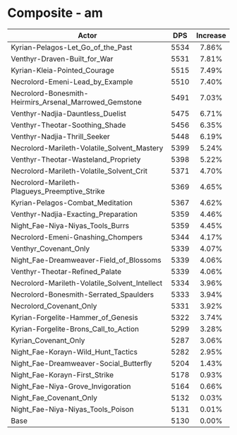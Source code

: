 # Composite - am
| Actor | DPS | Increase |
|---|:---:|:---:|
|Kyrian-Pelagos-Let_Go_of_the_Past|5534|7.86%|
|Venthyr-Draven-Built_for_War|5531|7.81%|
|Kyrian-Kleia-Pointed_Courage|5515|7.49%|
|Necrolord-Emeni-Lead_by_Example|5510|7.40%|
|Necrolord-Bonesmith-Heirmirs_Arsenal_Marrowed_Gemstone|5491|7.03%|
|Venthyr-Nadjia-Dauntless_Duelist|5475|6.71%|
|Venthyr-Theotar-Soothing_Shade|5456|6.35%|
|Venthyr-Nadjia-Thrill_Seeker|5448|6.19%|
|Necrolord-Marileth-Volatile_Solvent_Mastery|5399|5.24%|
|Venthyr-Theotar-Wasteland_Propriety|5398|5.22%|
|Necrolord-Marileth-Volatile_Solvent_Crit|5371|4.70%|
|Necrolord-Marileth-Plagueys_Preemptive_Strike|5369|4.65%|
|Kyrian-Pelagos-Combat_Meditation|5367|4.62%|
|Venthyr-Nadjia-Exacting_Preparation|5359|4.46%|
|Night_Fae-Niya-Niyas_Tools_Burrs|5359|4.45%|
|Necrolord-Emeni-Gnashing_Chompers|5344|4.17%|
|Venthyr_Covenant_Only|5339|4.07%|
|Night_Fae-Dreamweaver-Field_of_Blossoms|5339|4.06%|
|Venthyr-Theotar-Refined_Palate|5339|4.06%|
|Necrolord-Marileth-Volatile_Solvent_Intellect|5334|3.96%|
|Necrolord-Bonesmith-Serrated_Spaulders|5333|3.94%|
|Necrolord_Covenant_Only|5331|3.92%|
|Kyrian-Forgelite-Hammer_of_Genesis|5322|3.74%|
|Kyrian-Forgelite-Brons_Call_to_Action|5299|3.28%|
|Kyrian_Covenant_Only|5287|3.06%|
|Night_Fae-Korayn-Wild_Hunt_Tactics|5282|2.95%|
|Night_Fae-Dreamweaver-Social_Butterfly|5204|1.43%|
|Night_Fae-Korayn-First_Strike|5178|0.93%|
|Night_Fae-Niya-Grove_Invigoration|5164|0.66%|
|Night_Fae_Covenant_Only|5132|0.03%|
|Night_Fae-Niya-Niyas_Tools_Poison|5131|0.01%|
|Base|5130|0.00%|
